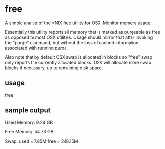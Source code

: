 # free
A simple analog of the *NIX free utility for OSX.  Monitor memory usage. 

Essentially this utility reports all memory that is marked as purgeable as free as opposed to most OSX utilities.  Usage should mirror that after invoking the "purge" command, but without the loss of cached information associated with running purge.   

Also note that by default OSX swap is allocated in blocks so "free" swap only reports the currently allocated blocks.  OSX will allocate more swap blocks if necessary, up to remaining disk space. 

## usage

free

## sample output

Used Memory:            9.24 GB

Free Memory:            54.73 GB

Swap:                    used = 7.85M  free = 248.15M


